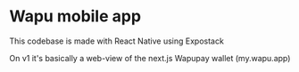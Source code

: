 # Wapu mobile app
This codebase is made with React Native using Expostack

On v1 it's basically a web-view of the next.js Wapupay wallet (my.wapu.app)
